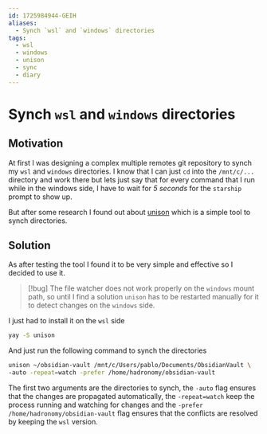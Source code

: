 ```yaml
---
id: 1725984944-GEIH
aliases:
  - Synch `wsl` and `windows` directories
tags:
  - wsl
  - windows
  - unison
  - sync
  - diary
---
```


# Synch `wsl` and `windows` directories

## Motivation

At first I was designing a complex multiple remotes git repository to
synch my `wsl` and `windows` directories. I know that I can just
`cd` into the `/mnt/c/...` directory and work there but
lets just say that for every command that I run while in
the windows side, I have to wait for _5 seconds_ for the
`starship` prompt to show up.

But after some research I found out about [unison](https://github.com/bcpierce00/unison)
which is a simple tool to synch directories.

## Solution

As after testing the tool I found it to be very simple and effective
so I decided to use it.

> [!bug]
> The file watcher does not work properly on the `windows`
> mount path, so until I find a solution `unison` has to be
> restarted manually for it to detect changes on the `windows` side.

I just had to install it on the `wsl` side

```sh
yay -S unison
```

And just run the following command to synch the directories

```sh
unison ~/obsidian-vault /mnt/c/Users/pablo/Documents/ObsidianVault \
-auto -repeat=watch -prefer /home/hadronomy/obsidian-vault
```

The first two arguments are the directories to synch, the `-auto` flag
ensures that the changes are propagated automatically, the `-repeat=watch`
keep the process running and watching for changes and
the `-prefer /home/hadronomy/obsidian-vault` flag ensures that the conflicts
are resolved by keeping the `wsl` version.
